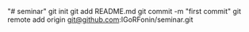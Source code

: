 "# seminar"  git init git add README.md git commit -m "first commit" git remote add origin git@github.com:IGoRFonin/seminar.git
